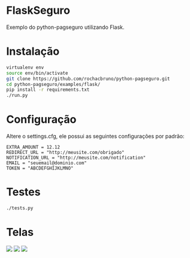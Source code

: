 FlaskSeguro
==========
Exemplo do python-pagseguro utilizando Flask.

Instalação
==========

```bash
virtualenv env
source env/bin/activate
git clone https://github.com/rochacbruno/python-pagseguro.git
cd python-pagseguro/examples/flask/
pip install -r requirements.txt
./run.py
```

Configuração
==========
Altere o settings.cfg, ele possui as seguintes configurações por padrão:
```
EXTRA_AMOUNT = 12.12
REDIRECT_URL = "http://meusite.com/obrigado"
NOTIFICATION_URL = "http://meusite.com/notification"
EMAIL = "seuemail@dominio.com"
TOKEN = "ABCDEFGHIJKLMNO"
```


Testes
==========

```bash
./tests.py
```

Telas
==========
![](https://raw.githubusercontent.com/shyba/python-pagseguro/master/examples/flask/screenshots/screen1.png)
![](https://raw.githubusercontent.com/shyba/python-pagseguro/master/examples/flask/screenshots/screen2.png)
![](https://raw.githubusercontent.com/shyba/python-pagseguro/master/examples/flask/screenshots/screen3.png)
